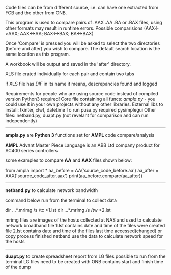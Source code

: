 	
Code files can be from different source, i.e. can have one extracted from FCB and the other from ONB.

This program is used to compare pairs of .AAX .AA .BA or .BAX files, using other formats may result in runtime errors. Possible comparisions (AAX<->AAX; AAX<->AA; BAX<->BAX; BA<->BAX)										

Once 'Compare' is pressed you will be asked to select the two directories (before and after) you wish to compare. The default search location is the same location as this program.											

A workbook will be output and saved in the 'after' directory.

XLS file crated individually for each pair and contain two tabs

if XLS file has *DIF*	in its name it means, descrepancies found and logged
    										
Requirements for people who are using source code instead of compiled version 
Python3 required!
Core file containing all funcs: *ampla.py* - you could use it in your own projects without any other libraries.
External libs to install: tkinter, xlwt, datetime
To run pusa.py required pysimplegui
Other files: netband.py, duapt.py (not revelant for comparison and can run independently)

---------------------------------
**ampla.py** are **Python 3** functions set for **AMPL** code compare/analysis

**AMPL** Advant Master Piece Language is an ABB Ltd company product for AC400 series controllers 

some examples to compare **AA** and **AAX** files shown below:

from ampla import *
aa_before = AA('source_code_before.aa')
aa_after = AAX('source_code_after.aax')
print(aa_before.compare(aa_after))

--------------------------------------------------
**netband.py** to calculate network bandwidth

command below run from the terminal to collect data

dir ...\*.mrimg /s /tc >1.lst
dir ...\*.mrimg /s /tw >2.lst

mrimg files are images of the hosts collected at NAS and used to calculate network broadband
file 1.lst contains date and time of the files were created
file 2.lst contains date and time of the files last time accessed(changed) or copy process finished
netband use the data to calculate network speed for the hosts

--------------------------------------------------
**duapt.py** to create spreadsheet report from LG files
possible to run from the terminal
LG files need to be created with ONB contains start and finish time of the dump


